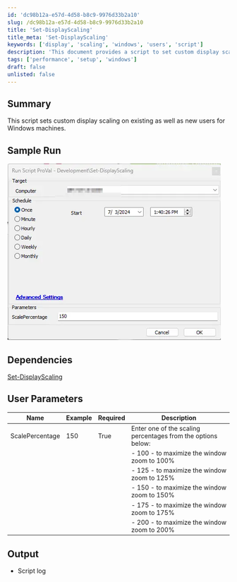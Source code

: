 ```yaml
---
id: 'dc98b12a-e57d-4d58-b8c9-9976d33b2a10'
slug: /dc98b12a-e57d-4d58-b8c9-9976d33b2a10
title: 'Set-DisplayScaling'
title_meta: 'Set-DisplayScaling'
keywords: ['display', 'scaling', 'windows', 'users', 'script']
description: 'This document provides a script to set custom display scaling on existing and new users for Windows machines. It includes user parameters, sample runs, and dependencies for successful execution.'
tags: ['performance', 'setup', 'windows']
draft: false
unlisted: false
---
```


## Summary

This script sets custom display scaling on existing as well as new users for Windows machines.

## Sample Run

![Sample Run](../../../static/img/docs/dc98b12a-e57d-4d58-b8c9-9976d33b2a10/image_1.webp)

## Dependencies

[Set-DisplayScaling](/docs/d53bd821-ed9a-4779-8113-2994eaa7197c)

## User Parameters

| Name            | Example | Required | Description                                                                                                                                                          |
|-----------------|---------|----------|----------------------------------------------------------------------------------------------------------------------------------------------------------------------|
| ScalePercentage  | 150     | True     | Enter one of the scaling percentages from the options below:                                                                                                        |
|                 |         |          | - 100 - to maximize the window zoom to 100%                                                                                                                     |
|                 |         |          | - 125 - to maximize the window zoom to 125%                                                                                                                     |
|                 |         |          | - 150 - to maximize the window zoom to 150%                                                                                                                     |
|                 |         |          | - 175 - to maximize the window zoom to 175%                                                                                                                     |
|                 |         |          | - 200 - to maximize the window zoom to 200%                                                                                                                     |

## Output

- Script log
